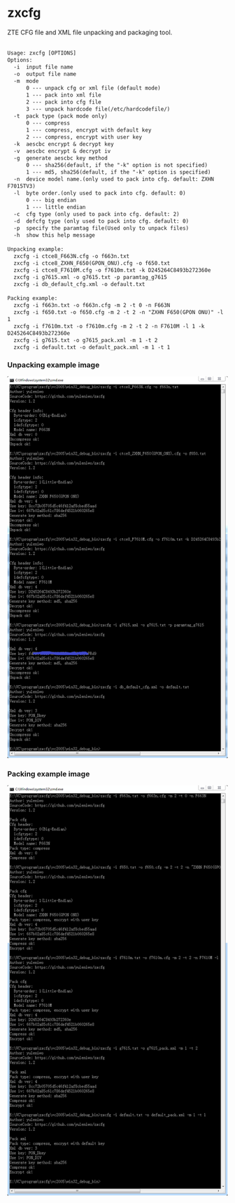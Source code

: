 # zxcfg
ZTE CFG file and XML file unpacking and packaging tool.

<pre><code>
Usage: zxcfg [OPTIONS]
Options:
  -i  input file name
  -o  output file name
  -m  mode
      0 --- unpack cfg or xml file (default mode)
      1 --- pack into xml file
      2 --- pack into cfg file
      3 --- unpack hardcode file(/etc/hardcodefile/)
  -t  pack type (pack mode only)
      0 --- compress
      1 --- compress, encrypt with default key
      2 --- compress, encrypt with user key
  -k  aescbc encrypt & decrypt key
  -v  aescbc encrypt & decrypt iv
  -g  generate aescbc key method
      0 --- sha256(default, if the "-k" option is not specified)
      1 --- md5, sha256(default, if the "-k" option is specified)
  -n  device model name.(only used to pack into cfg. default: ZXHN F7015TV3)
  -l  byte order.(only used to pack into cfg. default: 0)
      0 --- big endian
      1 --- little endian
  -c  cfg type (only used to pack into cfg. default: 2)
  -d  defcfg type (only used to pack into cfg. default: 0)
  -p  specify the paramtag file(Used only to unpack files)
  -h  show this help message

Unpacking example:
  zxcfg -i ctce8_F663N.cfg -o f663n.txt
  zxcfg -i ctce8_ZXHN_F650(GPON_ONU).cfg -o f650.txt
  zxcfg -i ctce8_F7610M.cfg -o f7610m.txt -k D245264C8493b272360e
  zxcfg -i g7615.xml -o g7615.txt -p paramtag_g7615
  zxcfg -i db_default_cfg.xml -o default.txt

Packing example:
  zxcfg -i f663n.txt -o f663n.cfg -m 2 -t 0 -n F663N
  zxcfg -i f650.txt -o f650.cfg -m 2 -t 2 -n "ZXHN F650(GPON ONU)" -l 1
  zxcfg -i f7610m.txt -o f7610m.cfg -m 2 -t 2 -n F7610M -l 1 -k D245264C8493b272360e
  zxcfg -i g7615.txt -o g7615_pack.xml -m 1 -t 2
  zxcfg -i default.txt -o default_pack.xml -m 1 -t 1
</code></pre>

### Unpacking example image
![unpacking](./images/unpacking.png)

### Packing example image
![packing](./images/packing.png)